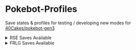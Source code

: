# Pokebot-Profiles
Save states & profiles for testing / developing new modes for [40Cakes/pokebot-gen3](https://github.com/40Cakes/pokebot-gen3)


<details>
<summary>RSE Saves Available</summary>
  
Pokemon | Emerald | Ruby | Sapphire 
--- | --- | --- | --- 
Kyogre | ✅ | ❌ | ❌ 
Groudon | ✅ | ✅ | ❌ 
Rayquaza | ✅ | ❌ | ❌ 
Beldum | ❌ | ❌ | ❌
Castform | ✅ | ✅ | ❌
Deoxys | ✅ | ❌ | ❌
Fossils | ✅ | ❌ | ❌
Ho-Oh | ✅ | ❌ | ❌
Hoenn Starters | ✅ | ✅ | ✅
Johto Starters | ✅ | ❌ | ❌
Kecleon | ✅ | ❌ | ❌
Lati@s | ❌ | ❌ | ❌
Lugia | ✅ | ❌ | ❌
Mew | ✅ | ❌ | ❌
Regice | ❌ | ❌ | ❌
Regirock | ❌ | ❌ | ❌
Registeel | ❌ | ❌ | ❌
Safari Zone | ✅ | ✅ | ✅
Sudowoodo | ✅ | ❌ | ❌
Wynaut | ✅ | ❌ | ❌
</details>

<details>
<summary>FRLG Saves Available</summary>
  
## FRLG Saves Available
Pokemon | Fire Red | Leaf Green
--- | --- | --- 
Kyogre | ❌ | ❌ 
Groudon | ✅ | ❌ 
Deoxys | ❌ | ❌ 
Eevee | ✅ | ✅ 
Fossils | ❌ | ❌ 
Ho-Oh | ❌ | ❌ 
Kanto Starters | ✅ | ✅ 
Lapras | ❌ | ❌ 
Legendary Birds | ✅ | ✅ 
Legendary Dogs | ❌ | ❌ 
Lugia | ❌ | ❌ 
Magikarp | ❌ | ❌ 
Mewtwo | ❌ | ❌ 
Safari Zone | ✅ | ✅ 
Snorlax | ❌ | ❌ 
Togepi | ❌ | ❌ 
</details>
